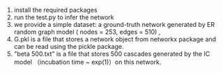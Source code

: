 1.  install the required packages
2.  run the test.py to infer the network
3.  we provide a simple dataset: a ground-truth network generated by ER random graph model ( nodes = 253, edges = 510) , 
4.  G.pkl is a file that stores a network object from networkx package and can be read using the pickle package.
5.  "beta 500.txt" is a file that stores 500 cascades generated by the IC model （incubation time ~ exp(1)）on this network.